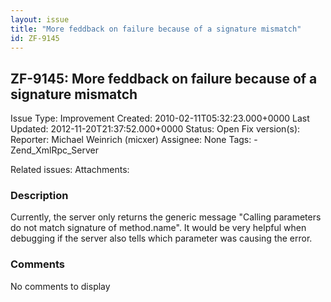 ```yaml
---
layout: issue
title: "More feddback on failure because of a signature mismatch"
id: ZF-9145
---
```


ZF-9145: More feddback on failure because of a signature mismatch
-----------------------------------------------------------------

 Issue Type: Improvement Created: 2010-02-11T05:32:23.000+0000 Last Updated: 2012-11-20T21:37:52.000+0000 Status: Open Fix version(s): 
 Reporter:  Michael Weinrich (micxer)  Assignee:  None  Tags: - Zend\_XmlRpc\_Server
 
 Related issues: 
 Attachments: 
### Description

Currently, the server only returns the generic message "Calling parameters do not match signature of method.name". It would be very helpful when debugging if the server also tells which parameter was causing the error.

 

 

### Comments

No comments to display